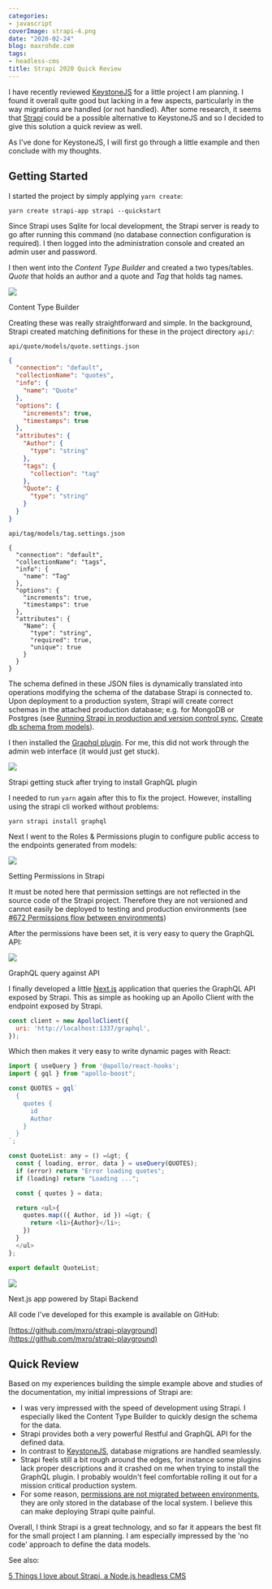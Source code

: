 ```yaml
---
categories:
- javascript
coverImage: strapi-4.png
date: "2020-02-24"
blog: maxrohde.com
tags:
- headless-cms
title: Strapi 2020 Quick Review
---
```


I have recently reviewed [KeystoneJS](https://maxrohde.com/2020/02/23/keystonejs-5-quick-review/) for a little project I am planning. I found it overall quite good but lacking in a few aspects, particularly in the way migrations are handled (or not handled). After some research, it seems that [Strapi](https://strapi.io/) could be a possible alternative to KeystoneJS and so I decided to give this solution a quick review as well.

As I've done for KeystoneJS, I will first go through a little example and then conclude with my thoughts.

## Getting Started

I started the project by simply applying `yarn create`:

```
yarn create strapi-app strapi --quickstart
```

Since Strapi uses Sqlite for local development, the Strapi server is ready to go after running this command (no database connection configuration is required). I then logged into the administration console and created an admin user and password.

I then went into the _Content Type Builder_ and created a two types/tables. _Quote_ that holds an author and a quote and _Tag_ that holds tag names.

![](https://nexnet.files.wordpress.com/2020/02/strapi-4.png?w=1024)

Content Type Builder

Creating these was really straightforward and simple. In the background, Strapi created matching definitions for these in the project directory `api/`:

`api/quote/models/quote.settings.json`

```json
{
  "connection": "default",
  "collectionName": "quotes",
  "info": {
    "name": "Quote"
  },
  "options": {
    "increments": true,
    "timestamps": true
  },
  "attributes": {
    "Author": {
      "type": "string"
    },
    "tags": {
      "collection": "tag"
    },
    "Quote": {
      "type": "string"
    }
  }
}
```

`api/tag/models/tag.settings.json`

```
{
  "connection": "default",
  "collectionName": "tags",
  "info": {
    "name": "Tag"
  },
  "options": {
    "increments": true,
    "timestamps": true
  },
  "attributes": {
    "Name": {
      "type": "string",
      "required": true,
      "unique": true
    }
  }
}
```

The schema defined in these JSON files is dynamically translated into operations modifying the schema of the database Strapi is connected to. Upon deployment to a production system, Strapi will create correct schemas in the attached production database; e.g. for MongoDB or Postgres (see [Running Strapi in production and version control sync](https://github.com/strapi/strapi/issues/1986), [Create db schema from models](https://github.com/strapi/strapi/issues/2189)).

I then installed the [Graphql plugin](https://strapi.io/documentation/3.0.0-beta.x/plugins/graphql.html). For me, this did not work through the admin web interface (it would just get stuck).

![](https://nexnet.files.wordpress.com/2020/02/strapi-1.png?w=1024)

Strapi getting stuck after trying to install GraphQL plugin

I needed to run `yarn` again after this to fix the project. However, installing using the strapi cli worked without problems:

```
yarn strapi install graphql
```

Next I went to the Roles & Permissions plugin to configure public access to the endpoints generated from models:

![](https://nexnet.files.wordpress.com/2020/02/strapi-perm.png?w=1024)

Setting Permissions in Strapi

It must be noted here that permission settings are not reflected in the source code of the Strapi project. Therefore they are not versioned and cannot easily be deployed to testing and production environments (see [#672 Permissions flow between environments](https://github.com/strapi/strapi/issues/672))

After the permissions have been set, it is very easy to query the GraphQL API:

![](https://nexnet.files.wordpress.com/2020/02/strapi-2.png?w=1024)

GraphQL query against API

I finally developed a little [Next.js](https://nextjs.org/) application that queries the GraphQL API exposed by Strapi. This as simple as hooking up an Apollo Client with the endpoint exposed by Strapi.

```javascript
const client = new ApolloClient({
  uri: 'http://localhost:1337/graphql',
});
```

Which then makes it very easy to write dynamic pages with React:

```javascript
import { useQuery } from '@apollo/react-hooks';
import { gql } from "apollo-boost";

const QUOTES = gql`
  {
    quotes {
      id
      Author
    }
  }
`;

const QuoteList: any = () =&gt; {
  const { loading, error, data } = useQuery(QUOTES);
  if (error) return "Error loading quotes";
  if (loading) return "Loading ...";

  const { quotes } = data;

  return <ul>{
    quotes.map(({ Author, id }) =&gt; {
      return <li>{Author}</li>;
    })
  }
  </ul>
};

export default QuoteList;
```

![](https://nexnet.files.wordpress.com/2020/02/strapi-3.png?w=624)

Next.js app powered by Stapi Backend

All code I've developed for this example is available on GitHub:

[https://github.com/mxro/strapi-playground](https://github.com/mxro/strapi-playground)

## Quick Review

Based on my experiences building the simple example above and studies of the documentation, my initial impressions of Strapi are:

- I was very impressed with the speed of development using Strapi. I especially liked the Content Type Builder to quickly design the schema for the data.
- Strapi provides both a very powerful Restful and GraphQL API for the defined data.
- In contrast to [KeystoneJS](https://maxrohde.com/2020/02/23/keystonejs-5-quick-review/), database migrations are handled seamlessly.
- Strapi feels still a bit rough around the edges, for instance some plugins lack proper descriptions and it crashed on me when trying to install the GraphQL plugin. I probably wouldn't feel comfortable rolling it out for a mission critical production system.
- For some reason, [permissions are not migrated between environments](https://github.com/strapi/strapi/issues/672), they are only stored in the database of the local system. I believe this can make deploying Strapi quite painful.

Overall, I think Strapi is a great technology, and so far it appears the best fit for the small project I am planning. I am especially impressed by the 'no code' approach to define the data models.

See also:

[5 Things I love about Strapi, a Node.js headless CMS](https://hackdoor.io/articles/OXQVqbpy/5-things-i-love-about-strapi-a-nodejs-headless-cms)